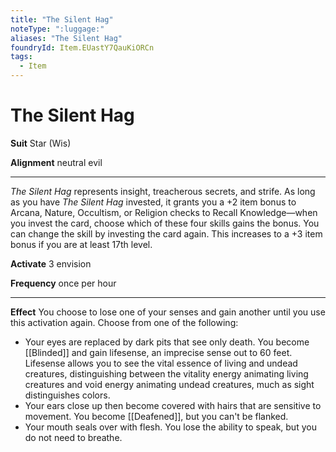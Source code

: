 ```yaml
---
title: "The Silent Hag"
noteType: ":luggage:"
aliases: "The Silent Hag"
foundryId: Item.EUastY7QauKiORCn
tags:
  - Item
---
```


# The Silent Hag

**Suit** Star (Wis)

**Alignment** neutral evil

* * *

_The Silent Hag_ represents insight, treacherous secrets, and strife. As long as you have _The Silent Hag_ invested, it grants you a +2 item bonus to Arcana, Nature, Occultism, or Religion checks to Recall Knowledge—when you invest the card, choose which of these four skills gains the bonus. You can change the skill by investing the card again. This increases to a +3 item bonus if you are at least 17th level.

**Activate** 3 envision

**Frequency** once per hour

* * *

**Effect** You choose to lose one of your senses and gain another until you use this activation again. Choose from one of the following:

*   Your eyes are replaced by dark pits that see only death. You become [[Blinded]] and gain lifesense, an imprecise sense out to 60 feet. Lifesense allows you to see the vital essence of living and undead creatures, distinguishing between the vitality energy animating living creatures and void energy animating undead creatures, much as sight distinguishes colors.
*   Your ears close up then become covered with hairs that are sensitive to movement. You become [[Deafened]], but you can't be flanked.
*   Your mouth seals over with flesh. You lose the ability to speak, but you do not need to breathe.
